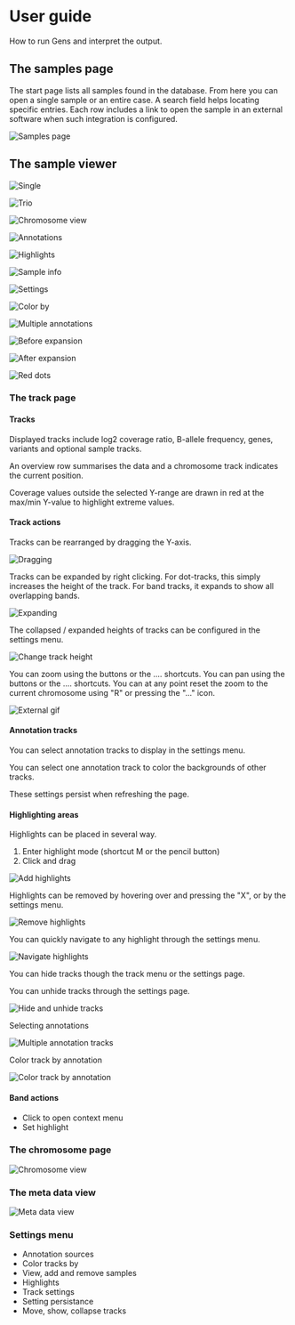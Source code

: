 # User guide

How to run Gens and interpret the output.

## The samples page

The start page lists all samples found in the database. From here you can open a single sample or an entire case.
A search field helps locating specific entries. Each row includes a link to open the sample in an external software when such
integration is configured.

![Samples page](img/samples.PNG)

## The sample viewer

![Single](img/single.PNG)

![Trio](img/trio.PNG)

![Chromosome view](img/chromosome_view.PNG)

![Annotations](img/annotations.PNG)

![Highlights](img/highlighs.PNG)

![Sample info](img/sample_info_after.PNG)

![Settings](img/settings.PNG)

![Color by](img/color_by.PNG)

![Multiple annotations](img/multiple_annotations.PNG)

![Before expansion](img/before_expansion.PNG)

![After expansion](img/after_expansion.PNG)

![Red dots](img/red_dots.PNG)

### The track page

#### Tracks

Displayed tracks include log2 coverage ratio, B-allele frequency, genes, variants and optional sample tracks.

An overview row summarises the data and a chromosome track indicates the current position.

Coverage values outside the selected Y-range are drawn in red at the max/min Y-value to highlight extreme values.

#### Track actions

Tracks can be rearranged by dragging the Y-axis. 

![Dragging](https://raw.githubusercontent.com/SMD-Bioinformatics-Lund/Documentation-resources/refs/heads/master/gens/dragging.gif)

Tracks can be expanded by right clicking. For dot-tracks, this simply increases the height of the track. For band tracks,
it expands to show all overlapping bands.

![Expanding](https://raw.githubusercontent.com/SMD-Bioinformatics-Lund/Documentation-resources/refs/heads/master/gens/expanding.gif)

The collapsed / expanded heights of tracks can be configured in the settings menu.

![Change track height](https://raw.githubusercontent.com/SMD-Bioinformatics-Lund/Documentation-resources/refs/heads/master/gens/changing_height.gif)

You can zoom using the buttons or the .... shortcuts.
You can pan using the buttons or the .... shortcuts.
You can at any point reset the zoom to the current chromosome using "R" or pressing the "..." icon.


![External gif](https://raw.githubusercontent.com/SMD-Bioinformatics-Lund/Documentation-resources/refs/heads/master/gens/navigation.gif)

#### Annotation tracks

You can select annotation tracks to display in the settings menu.


<GIF>

You can select one annotation track to color the backgrounds of other tracks.

<GIF>

These settings persist when refreshing the page.

#### Highlighting areas

Highlights can be placed in several way.

1. Enter highlight mode (shortcut M or the pencil button)
2. Click and drag

![Add highlights](https://raw.githubusercontent.com/SMD-Bioinformatics-Lund/Documentation-resources/refs/heads/master/gens/add_highlights.gif)

Highlights can be removed by hovering over and pressing the "X", or by the settings menu.

![Remove highlights](https://raw.githubusercontent.com/SMD-Bioinformatics-Lund/Documentation-resources/refs/heads/master/gens/remove_highlights.gif)

You can quickly navigate to any highlight through the settings menu.

![Navigate highlights](https://raw.githubusercontent.com/SMD-Bioinformatics-Lund/Documentation-resources/refs/heads/master/gens/navigate_highlights.gif)

You can hide tracks though the track menu or the settings page.

You can unhide tracks through the settings page.

![Hide and unhide tracks](https://raw.githubusercontent.com/SMD-Bioinformatics-Lund/Documentation-resources/refs/heads/master/gens/hide_unhide.gif)

Selecting annotations

![Multiple annotation tracks](https://raw.githubusercontent.com/SMD-Bioinformatics-Lund/Documentation-resources/refs/heads/master/gens/multiple_annotation_tracks.gif)

Color track by annotation

![Color track by annotation](https://raw.githubusercontent.com/SMD-Bioinformatics-Lund/Documentation-resources/refs/heads/master/gens/mimisbrunnr.gif)

#### Band actions

 * Click to open context menu
 * Set highlight

### The chromosome page

![Chromosome view](./img/chromosome_view.PNG)

### The meta data view

![Meta data view](./img/)

### Settings menu

 * Annotation sources
 * Color tracks by
 * View, add and remove samples
 * Highlights
 * Track settings
 * Setting persistance
 * Move, show, collapse tracks